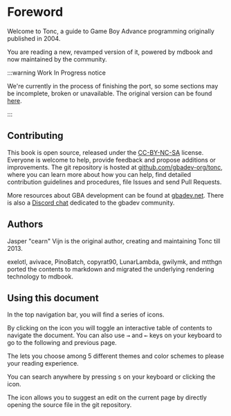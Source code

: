 # Foreword

Welcome to Tonc, a guide to Game Boy Advance programming originally published in 2004.

You are reading a new, revamped version of it, powered by mdbook and now maintained by the community.

:::warning Work In Progress notice

We're currently in the process of finishing the port, so some sections may be incomplete, broken or unavailable. The original version can be found [here](https://www.coranac.com/tonc/text/).

:::

## Contributing

This book is open source, released under the [CC-BY-NC-SA](https://raw.githubusercontent.com/gbadev-org/tonc/master/LICENSE) license. Everyone is welcome to help, provide feedback and propose additions or improvements. The git repository is hosted at [github.com/gbadev-org/tonc](https://github.com/gbadev-org/tonc), where you can learn more about how you can help, find detailed contribution guidelines and procedures, file Issues and send Pull Requests.

More resources about GBA development can be found at [gbadev.net](https://gbadev.net). There is also a [Discord chat](https://discord.gg/DDYbusKVyJ) dedicated to the gbadev community.

## Authors

Jasper "cearn" Vijn is the original author, creating and maintaining Tonc till 2013.

exelotl, avivace, PinoBatch, copyrat90, LunarLambda, gwilymk, and mtthgn ported the contents to markdown and migrated the underlying rendering technology to mdbook.

## Using this document

In the top navigation bar, you will find a series of icons.

By clicking on the <i class="fa fa-bars"></i> icon you will toggle an interactive table of contents to navigate the document. You can also use <kbd>→</kbd> and <kbd>←</kbd> keys on your keyboard to go to the following and previous page.

The <i class="fa fa-paint-brush"></i> lets you choose among 5 different themes and color schemes to please your reading experience.

You can search anywhere by pressing <kbd>s</kbd> on your keyboard or clicking the <i class="fa fa-search"></i> icon.

The <i class="fa fa-edit"></i> icon allows you to suggest an edit on the current page by directly opening the source file in the git repository.

<br>